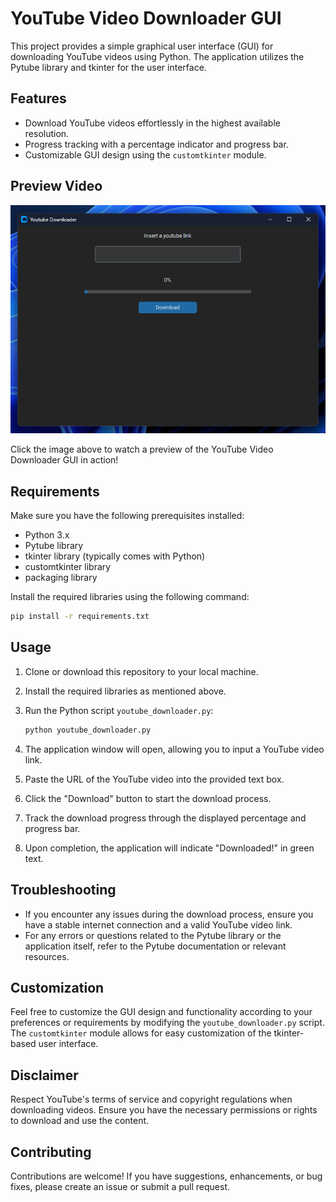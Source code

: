# YouTube Video Downloader GUI

This project provides a simple graphical user interface (GUI) for downloading YouTube videos using Python. The application utilizes the Pytube library and tkinter for the user interface.

## Features

- Download YouTube videos effortlessly in the highest available resolution.
- Progress tracking with a percentage indicator and progress bar.
- Customizable GUI design using the `customtkinter` module.

## Preview Video

[![YouTube Video Downloader GUI Preview](thumbnail.png)](youtube_downloader_demo.mp4)

Click the image above to watch a preview of the YouTube Video Downloader GUI in action!

## Requirements

Make sure you have the following prerequisites installed:

- Python 3.x
- Pytube library
- tkinter library (typically comes with Python)
- customtkinter library
- packaging library

Install the required libraries using the following command:

```bash
pip install -r requirements.txt
```

## Usage

1. Clone or download this repository to your local machine.
2. Install the required libraries as mentioned above.
3. Run the Python script `youtube_downloader.py`:

   ```bash
   python youtube_downloader.py
   ```

4. The application window will open, allowing you to input a YouTube video link.
5. Paste the URL of the YouTube video into the provided text box.
6. Click the "Download" button to start the download process.
7. Track the download progress through the displayed percentage and progress bar.
8. Upon completion, the application will indicate "Downloaded!" in green text.

## Troubleshooting

- If you encounter any issues during the download process, ensure you have a stable internet connection and a valid YouTube video link.
- For any errors or questions related to the Pytube library or the application itself, refer to the Pytube documentation or relevant resources.

## Customization

Feel free to customize the GUI design and functionality according to your preferences or requirements by modifying the `youtube_downloader.py` script. The `customtkinter` module allows for easy customization of the tkinter-based user interface.

## Disclaimer

Respect YouTube's terms of service and copyright regulations when downloading videos. Ensure you have the necessary permissions or rights to download and use the content.

## Contributing

Contributions are welcome! If you have suggestions, enhancements, or bug fixes, please create an issue or submit a pull request.
